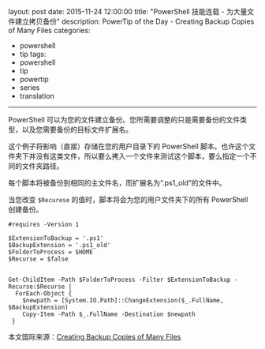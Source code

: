 layout: post
date: 2015-11-24 12:00:00
title: "PowerShell 技能连载 - 为大量文件建立拷贝备份"
description: PowerTip of the Day - Creating Backup Copies of Many Files
categories:
- powershell
- tip
tags:
- powershell
- tip
- powertip
- series
- translation
---
PowerShell 可以为您的文件建立备份。您所需要调整的只是需要备份的文件类型，以及您需要备份的目标文件扩展名。

这个例子将影响（直接）存储在您的用户目录下的 PowerShell 脚本。也许这个文件夹下并没有这类文件，所以要么拷入一个文件来测试这个脚本，要么指定一个不同的文件夹路径。

每个脚本将被备份到相同的主文件名，而扩展名为“.ps1_old”的文件中。

当您改变 `$Recurese` 的值时，脚本将会为您的用户文件夹下的所有 PowerShell 创建备份。

    #requires -Version 1
    
    $ExtensionToBackup = '.ps1'
    $BackupExtension = '.ps1_old'
    $FolderToProcess = $HOME
    $Recurse = $false
    
    
    Get-ChildItem -Path $FolderToProcess -Filter $ExtensionToBackup -Recurse:$Recurse |
      ForEach-Object { 
        $newpath = [System.IO.Path]::ChangeExtension($_.FullName, $BackupExtension)
        Copy-Item -Path $_.FullName -Destination $newpath
     }

<!--more-->
本文国际来源：[Creating Backup Copies of Many Files](http://community.idera.com/powershell/powertips/b/tips/posts/creating-backup-copies-of-many-files)
